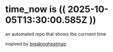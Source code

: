 # time_now is (( 2025-10-05T13:30:00.585Z ))

an automated repo that shows the currnent time

inspired by [breakingheatmap](https://github.com/breakingheatmap/breakingheatmap)